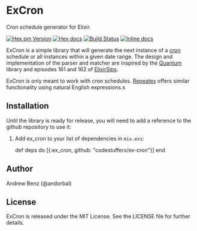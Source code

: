 # ExCron

Cron schedule generator for Elixir.

[![Hex.pm Version](http://img.shields.io/hexpm/v/ex_cron.svg)](https://hex.pm/packages/ex_cron)
[![Hex docs](http://img.shields.io/badge/hex.pm-docs-green.svg?style=flat)](https://hexdocs.pm/ex_cron)
[![Build Status](https://travis-ci.org/codestuffers/ex-cron.png?branch=master)](https://travis-ci.org/codestuffers/ex-cron)
[![Inline docs](http://inch-ci.org/github/codestuffers/ex-cron.svg?branch=master)](http://inch-ci.org/github/codestuffers/ex-cron)

ExCron is a simple library that will generate the next instance of a [cron](https://en.wikipedia.org/wiki/Cron)
schedule or all instances within a given date range. The design and implementation of the parser and matcher are
inspired by the [Quantum](https://github.com/c-rack/quantum-elixir) library and episodes 161 and 162 of
[ElixirSips](http://elixirsips.com).

ExCron is only meant to work with cron schedules. [Repeatex](https://github.com/rcdilorenzo/repeatex) offers similar
functionality using natural English expressions.s

## Installation

Until the library is ready for release, you will need to add a reference to the github repository to use it:

  1. Add ex_cron to your list of dependencies in `mix.exs`:

        def deps do
          [{:ex_cron, github: "codestuffers/ex-cron"}]
        end

## Author

Andrew Benz (@andorbal)

## License

ExCron is released under the MIT License. See the LICENSE file for further details.
